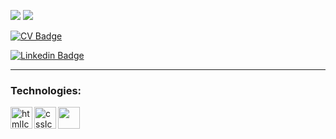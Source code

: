 <img src="https://github-readme-stats.vercel.app/api/top-langs/?username=PetarPeev83&&show_icons=true&title_color=ffffff&icon_color=bb2acf&text_color=daf7dc&bg_color=151515" > <img src="https://github-readme-stats.vercel.app/api?username=PetarPeev83&&show_icons=true&title_color=ffffff&icon_color=bb2acf&text_color=daf7dc&bg_color=151515" /> 

[![CV Badge](https://img.shields.io/badge/CV-PetarPeev-orange)](https://petarpeev-83.github.io/)

[![Linkedin Badge](https://img.shields.io/badge/-PetarPeev-0e76a8?style=flat&labelColor=0e76a8&logo=linkedin&logoColor=white)](https://www.linkedin.com/in/petar-peev-94623b233/)

 <hr>
 <h3><b>Technologies:</b></h3>
 
 <img align="left" alt="htmlIcon" width="35px" src="https://img.icons8.com/color/48/000000/html-5--v1.png"/>
 <img align="left" alt="cssIcon" width="35px" src="https://img.icons8.com/color/48/000000/css3.png"/>
 <img align="left" a align="left"lt="javascriptIcon" width="35px" src="https://img.icons8.com/color/50/000000/javascript--v1.png"/>
